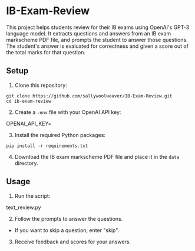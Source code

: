 # IB-Exam-Review

This project helps students review for their IB exams using OpenAI's GPT-3 language model. It extracts questions and answers from an IB exam markscheme PDF file, and prompts the student to answer those questions. The student's answer is evaluated for correctness and given a score out of the total marks for that question.

## Setup

1. Clone this repository:

```
git clone https://github.com/sallywoolweaver/IB-Exam-Review.git
cd ib-exam-review
```

2. Create a `.env` file with your OpenAI API key:

OPENAI_API_KEY=<your-api-key>



3. Install the required Python packages:

```
pip install -r requirements.txt
```


4. Download the IB exam markscheme PDF file and place it in the `data` directory.

## Usage

1. Run the script:

text_review.py



2. Follow the prompts to answer the questions.

- If you want to skip a question, enter "skip".

3. Receive feedback and scores for your answers.

